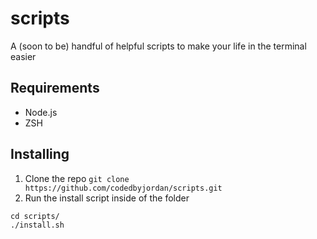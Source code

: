 # scripts

A (soon to be) handful of helpful scripts to make your life in the terminal easier

## Requirements

- Node.js
- ZSH

## Installing

1. Clone the repo
   `git clone https://github.com/codedbyjordan/scripts.git`
2. Run the install script inside of the folder

```
cd scripts/
./install.sh
```
